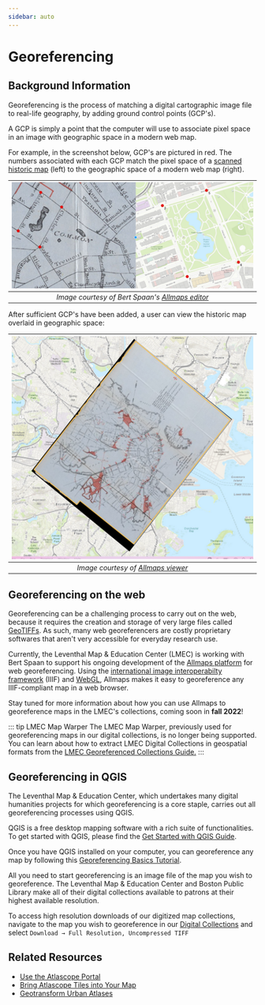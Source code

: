```yaml
---
sidebar: auto
---
```


# Georeferencing

## Background Information

Georeferencing is the process of matching a digital cartographic image file to real-life geography, by adding ground control points (GCP's).

A GCP is simply a point that the computer will use to associate pixel space in an image with geographic space in a modern web map.

For example, in the screenshot below, GCP's are pictured in red. The numbers associated with each GCP match the pixel space of a [scanned historic map](https://www.digitalcommonwealth.org/search/commonwealth:w3765q66z) (left) to the geographic space of a modern web map (right).

|![ground control points](./media/gcp.png)
|:--:|
|*Image courtesy of Bert Spaan's [Allmaps editor](https://editor.allmaps.org/#/georeference?url=https%3A%2F%2Fwww.digitalcommonwealth.org%2Fsearch%2Fcommonwealth%3Aw3765q66z%2Fmanifest.json&image=P89G8PR8iGSTi87g)*

After sufficient GCP's have been added, a user can view the historic map overlaid in geographic space:

|![georeferenced map overlay](./media/georef-overlay.png)
|:--:|
|*Image courtesy of [Allmaps viewer](https://viewer.allmaps.org/#type=annotation&data=data:text/x-url,https%3A%2F%2Fannotations.allmaps.org%2Fmanifests%2F7S4FRft8JVytyhg5)*

## Georeferencing on the web

Georeferencing can be a challenging process to carry out on the web, because it requires the creation and storage of very large files called [GeoTIFFs](https://www.ogc.org/standards/geotiff). As such, many web georeferencers are costly proprietary softwares that aren't very accessible for everyday research use.

Currently, the Leventhal Map & Education Center (LMEC) is working with Bert Spaan to support his ongoing development of the [Allmaps platform](https://allmaps.org/) for web georeferencing. Using the [international image interoperabilty framework](https://iiif.io/) (IIIF) and [WebGL](https://www.khronos.org/webgl/), Allmaps makes it easy to georeference any IIIF-compliant map in a web browser.

Stay tuned for more information about how you can use Allmaps to georeference maps in the LMEC's collections, coming soon in **fall 2022**!

::: tip LMEC Map Warper
The LMEC Map Warper, previously used for georeferencing maps in our digital collections, is no longer being supported. You can learn about how to extract LMEC Digital Collections in geospatial formats from the <a href ='./lmec-dc-geo.html'>LMEC Georeferenced Collections Guide.</a>
:::

## Georeferencing in QGIS

The Leventhal Map & Education Center, which undertakes many digital humanities projects for which georeferencing is a core staple, carries out all georeferencing processes using QGIS. 

QGIS is a free desktop mapping software with a rich suite of functionalities. To get started with QGIS, please find the <a href ='./get-started-qgis/'>Get Started with QGIS Guide</a>.

Once you have QGIS installed on your computer, you can georeference any map by following this <a target = "_blank" href ='https://www.qgistutorials.com/en/docs/3/georeferencing_basics.html'>Georeferencing Basics Tutorial</a>.

All you need to start georeferencing is an image file of the map you wish to georeference. The Leventhal Map & Education Center and Boston Public Library make all of their digital collections available to patrons at their highest available resolution. 

To access high resolution downloads of our digitized map collections, navigate to the map you wish to georeference in our <a target = "_blank" href ='https://collections.leventhalmap.org/'>Digital Collections</a> and select `Download → Full Resolution, Uncompressed TIFF`

## Related Resources

- <a href ='atlascope-tool-guide.html'>Use the Atlascope Portal</a>
- <a href ='./atlascope-tiles.html'>Bring Atlascope Tiles into Your Map</a>
- <a href ='create-urban-atlas-data.html'>Geotransform Urban Atlases</a>



